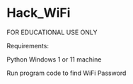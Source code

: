 # Hack_WiFi
FOR EDUCATIONAL USE ONLY

Requirements:

Python
Windows 1 or 11 machine

Run program code to find WiFi Password 
